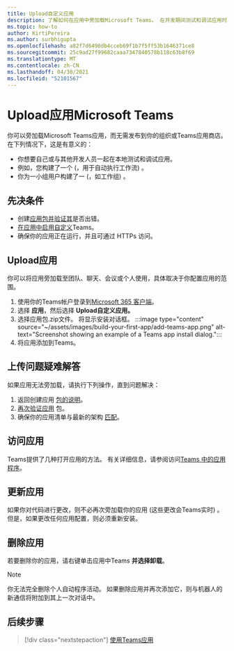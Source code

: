 ```yaml
---
title: Upload自定义应用
description: 了解如何在应用中旁加载Microsoft Teams。 在开发期间测试和调试应用时，旁加载很常见。
ms.topic: how-to
author: KirtiPereira
ms.author: surbhigupta
ms.openlocfilehash: a82f7d6498db4cceb69f1b7f5ff53b1646371ce8
ms.sourcegitcommit: 25c9ad27f99682caaa7347840578b118c63b8f69
ms.translationtype: MT
ms.contentlocale: zh-CN
ms.lasthandoff: 04/30/2021
ms.locfileid: "52101567"
---
```

# <a name="upload-your-app-in-microsoft-teams"></a>Upload应用Microsoft Teams

你可以旁加载Microsoft Teams应用，而无需发布到你的组织或Teams应用商店。 在下列情况下，这是有意义的：

* 你想要自己或与其他开发人员一起在本地测试和调试应用。
* 例如，您构建了一个 (，用于自动执行工作流) 。
* 你为一小组用户构建了一 (，如工作组) 。

## <a name="prerequisites"></a>先决条件

* 创建[应用包并](~/concepts/build-and-test/apps-package.md)[验证其](https://dev.teams.microsoft.com/appvalidation.html)是否出错。
* [在应用中启用自定义](~/concepts/build-and-test/prepare-your-o365-tenant.md#enable-custom-teams-apps-and-turn-on-custom-app-uploading)Teams。
* 确保你的应用正在运行，并且可通过 HTTPs 访问。

## <a name="upload-your-app"></a>Upload应用

你可以将应用旁加载至团队、聊天、会议或个人使用，具体取决于你配置应用的范围。

1. 使用你的Teams帐户登录到[Microsoft 365 客户端](~/build-your-first-app/build-and-run.md#prerequisites)。
1. 选择 **应用**，然后选择 **Upload自定义应用。**
1. 选择应用包.zip文件。 将显示安装对话框。
:::image type="content" source="~/assets/images/build-your-first-app/add-teams-app.png" alt-text="Screenshot showing an example of a Teams app install dialog.":::
1. 将应用添加到Teams。

## <a name="troubleshoot-upload-issues"></a>上传问题疑难解答

如果应用无法旁加载，请执行下列操作，直到问题解决：

1. 返回创建应用 [包的说明](../../concepts/build-and-test/apps-package.md)。
1. [再次验证应用](https://dev.teams.microsoft.com/appvalidation.html) 包。
1. 确保你的应用清单与最新的架构 [匹配](../../resources/schema/manifest-schema.md)。

## <a name="access-your-app"></a>访问应用

Teams提供了几种打开应用的方法。 有关详细信息，请参阅访问[Teams 中的应用程序](https://support.microsoft.com/office/access-your-apps-in-teams-0758cb09-9e85-40e7-a974-51df7734646a)。

## <a name="update-your-app"></a>更新应用

如果你对代码进行更改，则不必再次旁加载你的应用 (这些更改会Teams实时) 。 但是，如果更改任何应用配置，则必须重新安装。

## <a name="remove-your-app"></a>删除应用

若要删除你的应用，请右键单击应用中Teams **并选择卸载**。

> [!NOTE]
> 你无法完全删除个人自动程序活动。 如果删除应用并再次添加它，则与机器人的新通信将附加到其上一次对话中。

## <a name="next-step"></a>后续步骤

> [!div class="nextstepaction"]
> [使用Teams应用](https://support.microsoft.com/office/apps-and-services-cc1fba57-9900-4634-8306-2360a40c665b?ui=en-us&rs=en-us&ad=us)

